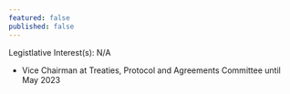 ```yaml
---
featured: false
published: false
---
```

Legistlative Interest(s): N/A

* Vice Chairman at Treaties, Protocol and Agreements Committee until May 2023